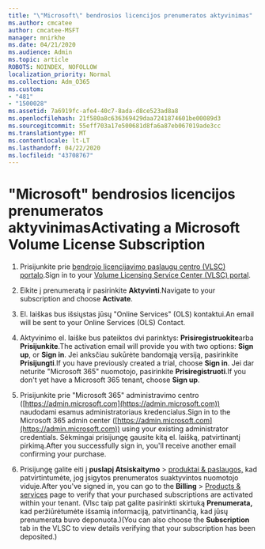 ```yaml
---
title: "\"Microsoft\" bendrosios licencijos prenumeratos aktyvinimas"
ms.author: cmcatee
author: cmcatee-MSFT
manager: mnirkhe
ms.date: 04/21/2020
ms.audience: Admin
ms.topic: article
ROBOTS: NOINDEX, NOFOLLOW
localization_priority: Normal
ms.collection: Adm_O365
ms.custom:
- "481"
- "1500028"
ms.assetid: 7a6919fc-afe4-40c7-8ada-d8ce523ad8a8
ms.openlocfilehash: 21f580a8c636369429daa7241874601be00089d3
ms.sourcegitcommit: 55eff703a17e500681d8fa6a87eb067019ade3cc
ms.translationtype: MT
ms.contentlocale: lt-LT
ms.lasthandoff: 04/22/2020
ms.locfileid: "43708767"
---
```

# <a name="activating-a-microsoft-volume-license-subscription"></a><span data-ttu-id="c2e15-102">"Microsoft" bendrosios licencijos prenumeratos aktyvinimas</span><span class="sxs-lookup"><span data-stu-id="c2e15-102">Activating a Microsoft Volume License Subscription</span></span>

1. <span data-ttu-id="c2e15-103">Prisijunkite prie [bendrojo licencijavimo paslaugų centro (VLSC) portalo](https://go.microsoft.com/fwlink/p/?LinkId=329762).</span><span class="sxs-lookup"><span data-stu-id="c2e15-103">Sign in to your [Volume Licensing Service Center (VLSC) portal](https://go.microsoft.com/fwlink/p/?LinkId=329762).</span></span>

2. <span data-ttu-id="c2e15-104">Eikite į prenumeratą ir pasirinkite **Aktyvinti**.</span><span class="sxs-lookup"><span data-stu-id="c2e15-104">Navigate to your subscription and choose **Activate**.</span></span>

3. <span data-ttu-id="c2e15-105">El. laiškas bus išsiųstas jūsų "Online Services" (OLS) kontaktui.</span><span class="sxs-lookup"><span data-stu-id="c2e15-105">An email will be sent to your Online Services (OLS) Contact.</span></span>

4. <span data-ttu-id="c2e15-106">Aktyvinimo el. laiške bus pateiktos dvi parinktys: **Prisiregistruokite**arba **Prisijunkite**.</span><span class="sxs-lookup"><span data-stu-id="c2e15-106">The activation email will provide you with two options: **Sign up**, or **Sign in**.</span></span> <span data-ttu-id="c2e15-107">Jei anksčiau sukūrėte bandomąją versiją, pasirinkite **Prisijungti**.</span><span class="sxs-lookup"><span data-stu-id="c2e15-107">If you have previously created a trial, choose **Sign in**.</span></span> <span data-ttu-id="c2e15-108">Jei dar neturite "Microsoft 365" nuomotojo, pasirinkite **Prisiregistruoti**.</span><span class="sxs-lookup"><span data-stu-id="c2e15-108">If you don't yet have a Microsoft 365 tenant, choose **Sign up**.</span></span>

5. <span data-ttu-id="c2e15-109">Prisijunkite prie "Microsoft 365" administravimo centro ([https://admin.microsoft.com](https://admin.microsoft.com)) naudodami esamus administratoriaus kredencialus.</span><span class="sxs-lookup"><span data-stu-id="c2e15-109">Sign in to the Microsoft 365 admin center ([https://admin.microsoft.com](https://admin.microsoft.com)) using your existing administrator credentials.</span></span> <span data-ttu-id="c2e15-110">Sėkmingai prisijungę gausite kitą el. laišką, patvirtinantį pirkimą.</span><span class="sxs-lookup"><span data-stu-id="c2e15-110">After you successfully sign in, you'll receive another email confirming your purchase.</span></span>

6. <span data-ttu-id="c2e15-111">Prisijungę galite eiti į **puslapį Atsiskaitymo** \> [produktai & paslaugos,](https://go.microsoft.com/fwlink/p/?linkid=842054) kad patvirtintumėte, jog įsigytos prenumeratos suaktyvintos nuomotojo viduje.</span><span class="sxs-lookup"><span data-stu-id="c2e15-111">After you've signed in, you can go to the **Billing** \> [Products & services](https://go.microsoft.com/fwlink/p/?linkid=842054) page to verify that your purchased subscriptions are activated within your tenant.</span></span> <span data-ttu-id="c2e15-112">(Vlsc taip pat galite pasirinkti skirtuką **Prenumerata,** kad peržiūrėtumėte išsamią informaciją, patvirtinančią, kad jūsų prenumerata buvo deponuota.)</span><span class="sxs-lookup"><span data-stu-id="c2e15-112">(You can also choose the **Subscription** tab in the VLSC to view details verifying that your subscription has been deposited.)</span></span>